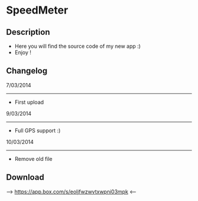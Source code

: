 SpeedMeter
==========
Description
---
* Here you will find the source code of my new app :)
* Enjoy !


Changelog
---
7/03/2014
___

* First upload


9/03/2014
___
* Full GPS support :)


10/03/2014
___
* Remove old file


Download
---
 --> https://app.box.com/s/eoljfwzwvtxwpni03mpk <--
